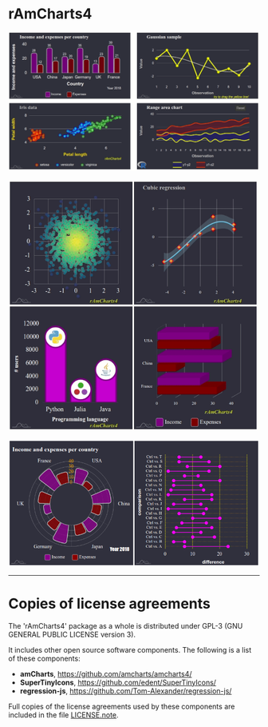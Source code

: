 # __rAmCharts4__

![](https://raw.githubusercontent.com/stla/rAmCharts4/master/inst/screenshots/rAmCharts4_shiny.gif)

![](https://raw.githubusercontent.com/stla/rAmCharts4/master/inst/screenshots/rAmCharts4_browsable.gif)

![](https://raw.githubusercontent.com/stla/rAmCharts4/master/inst/screenshots/rAmCharts4_browsable2.png)

___

# __Copies of license agreements__

The 'rAmCharts4' package as a whole is distributed under GPL-3 (GNU GENERAL
PUBLIC LICENSE version 3).

It includes other open source software components. The following
is a list of these components:

- **amCharts**, https://github.com/amcharts/amcharts4/
- **SuperTinyIcons**, https://github.com/edent/SuperTinyIcons/
- **regression-js**, https://github.com/Tom-Alexander/regression-js/

Full copies of the license agreements used by these components are included 
in the file [LICENSE.note](https://github.com/stla/rAmCharts4/blob/master/LICENSE.note.md).
